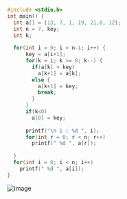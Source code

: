 ```c
#include <stdio.h>
int main() {   
  int a[] = {13, 7, 1, 19, 21,8, 12};
  int n = 7, key;
  int k;
  
  for(int i = 0; i < n-1; i++) {
      key = a[i+1];
      for(k = i; k >= 0; k--) {
        if(a[k] > key) 
          a[k+1] = a[k];
        else {
          a[k+1] = key;
          break; 
        }
      }
      if(k<0) 
        a[0] = key;
      
      printf("\n i : %d ", i);
      for(int r = 0; r < n; r++) 
        printf(" %d ", a[r]);
    
  }
  for(int i = 0; i < n; i++) 
    printf(" %d ", a[i]);
}

```
![image](https://github.com/user-attachments/assets/b9099ba5-4595-4562-88ef-25500b464eab)
